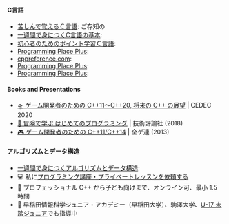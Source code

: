 #### C言語
- [苦しんで覚えるＣ言語](https://9cguide.appspot.com/index.html): ご存知の
- [一週間で身につくC言語の基本](http://c-lang.sevendays-study.com/index.html): 
- [初心者のためのポイント学習Ｃ言語](http://www9.plala.or.jp/sgwr-t/): 
- [Programming Place Plus](https://programming-place.net/ppp/contents/c/index.html):
- [cppreference.com](https://en.cppreference.com/w/c):
- [Programming Place Plus](https://programming-place.net/ppp/contents/c/index.html):
- [Programming Place Plus](https://programming-place.net/ppp/contents/c/index.html):

#### Books and Presentations
- [🛸 ゲーム開発者のための C++11～C++20, 将来の C++ の展望](https://speakerdeck.com/cpp/cedec2020) | CEDEC 2020
- [📗 冒険で学ぶ はじめてのプログラミング](https://www.amazon.co.jp/%E5%86%92%E9%99%BA%E3%81%A7%E5%AD%A6%E3%81%B6-%E3%81%AF%E3%81%98%E3%82%81%E3%81%A6%E3%81%AE%E3%83%97%E3%83%AD%E3%82%B0%E3%83%A9%E3%83%9F%E3%83%B3%E3%82%B0-%E9%88%B4%E6%9C%A8-%E9%81%BC/dp/4774199184/ref=as_li_ss_tl?_encoding=UTF8&qid=&sr=&linkCode=ll1&tag=cppmap-22&linkId=890aadae757be93b36c414cdad766f05) | 技術評論社 (2018)
- [🎮 ゲーム開発者のための C++11/C++14](https://www.slideshare.net/Reputeless/c11c14) | 全ゲ連 (2013)

#### アルゴリズムとデータ構造
- [一週間で身につくアルゴリズムとデータ構造](http://sevendays-study.com/algorithm/): 
- 💻 私に[プログラミング講座・プライベートレッスンを依頼する](https://ryo-suzuki-contact.github.io/#_10)
- 🏢 プロフェッショナル C++ から子ども向けまで、オンライン可、最小 1.5 時間
- 🏫 早稲田情報科学ジュニア・アカデミー（早稲田大学）、駒澤大学、[U-17 未踏ジュニア](https://jr.mitou.org/)でも指導中

